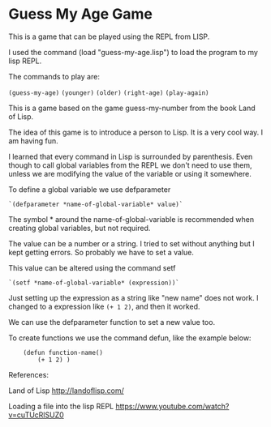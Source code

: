 # Guess My Age Game

This is a game that can be played using the REPL from LISP. 

I used the command (load "guess-my-age.lisp") to load the program to my lisp REPL. 

The commands to play are: 

`(guess-my-age)`
`(younger)`
`(older)`
`(right-age)`
`(play-again)`

This is a game based on the game guess-my-number from the book Land of Lisp. 

The idea of this game is to introduce a person to Lisp. It is a very cool way. I am having fun.

I learned that every command in Lisp is surrounded by parenthesis. Even though to call global variables from the REPL we don't need to use them, unless we are modifying the value of the variable or using it somewhere. 

To define a global variable we use defparameter
	
	`(defparameter *name-of-global-variable* value)`

The symbol * around the name-of-global-variable is recommended when creating global variables, but not required.

The value can be a number or a string. I tried to set without anything but I kept getting errors. So probably we have to set a value. 

This value can be altered using the command setf

	`(setf *name-of-global-variable* (expression))`

Just setting up the expression as a string like "new name" does not work. I changed to a expression like `(+ 1 2)`, and then it worked. 

We can use the defparameter function to set a new value too.

To create functions we use the command defun, like the example below:
```
	(defun function-name() 
		(+ 1 2) )

```
References:

Land of Lisp
http://landoflisp.com/

Loading a file into the lisp REPL
https://www.youtube.com/watch?v=cuTUcRlSUZ0


